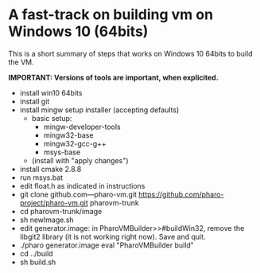 # A fast-track on building vm on Windows 10 (64bits)
This is a short summary of steps that works on Windows 10 64bits to build the VM.

**IMPORTANT: Versions of tools are important, when explicited.**

- install win10 64bits
- install git
- install mingw setup installer (accepting defaults)
	- basic setup:
		- mingw-developer-tools
        - mingw32-base
        - mingw32-gcc-g++
        - msys-base
    - (install with "apply changes")
- install cmake 2.8.8
- run msys.bat
- edit float.h as indicated in instructions
- git clone github.com—pharo-vm.git https://github.com/pharo-project/pharo-vm.git pharovm-trunk
- cd pharovm-trunk/image
- sh newImage.sh
- edit generator.image: in PharoVMBuilder>>#buildWin32, remove the libgit2 library (it is not working right now). Save and quit.
- ./pharo generator.image eval "PharoVMBuilder build"
- cd ../build
- sh build.sh

